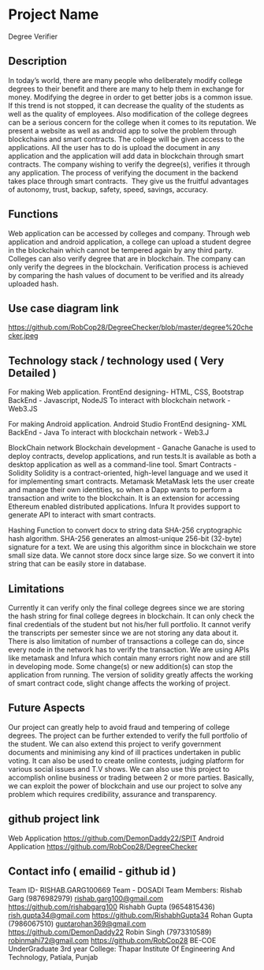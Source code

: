 # Project Name
Degree Verifier

## Description
In today’s world, there are many people who deliberately modify college degrees to their benefit and there are many to help them in exchange for money. Modifying the degree in order to get better jobs is a common issue. If this trend is not stopped, it can decrease the quality of the students as well as the quality of employees. Also modification of the college degrees can be a serious concern for the college when it comes to its reputation. We present a website as well as android app to solve the problem through blockchains and smart contracts. The college will be given access to the applications. All the user has to do is upload the document in any application and the application will add data in blockchain through smart contracts. The company wishing to verify the degree(s), verifies it through any application. The process of verifying the document in the backend takes place through smart contracts. ​ They give us the fruitful advantages of autonomy, trust, backup, safety, speed,
savings, accuracy.

## Functions
Web application can be accessed by colleges and company. Through web application and android application, a college can upload a student degree in the blockchain which cannot be tempered again by any third party. Colleges can also verify degree that are in blockchain. The company can only verify the degrees in the blockchain. Verification process is achieved by comparing the hash values of document to be verified and its already uploaded hash.

## Use case diagram link
https://github.com/RobCop28/DegreeChecker/blob/master/degree%20checker.jpeg

## Technology stack / technology used ( Very Detailed )
For making Web application.
FrontEnd designing- HTML, CSS, Bootstrap
BackEnd - Javascript, NodeJS
To interact with blockchain network - Web3.JS

For making Android application.
Android Studio
FrontEnd designing- XML
BackEnd - Java
To interact with blockchain network - Web3.J

BlockChain network
Blockchain development - Ganache
Ganache is used to deploy contracts, develop applications, and run tests.It is available as both a desktop application as well as a command-line tool. 
Smart Contracts - Solidity
Solidity is a contract-oriented, high-level language and we used it for implementing smart contracts. 
Metamask
MetaMask lets the user create and manage their own identities, so when a Dapp wants to perform a transaction and write to the blockchain. It is an extension for accessing Ethereum enabled distributed applications.
Infura
It provides support to generate API to interact with smart contracts.

Hashing Function to convert docx to string data
SHA-256 cryptographic hash algorithm. SHA-256 generates an almost-unique 256-bit (32-byte) signature for a text. We are using this algorithm since in blockchain we store small size data. We cannot store docx since large size. So we convert it into string that can be easily store in database.


## Limitations
Currently it can verify only the final college degrees since we are storing the hash string for final college degrees in blockchain. It can only check the final credentials of the student but not his/her full portfolio. It cannot verify the transcripts per semester since we are not storing any data about it. There is also limitation of number of transactions a college can do, since every node in the network has to verify the transaction. We are using APIs like metamask and Infura which contain many errors right now and are still in developing mode. Some change(s) or new addition(s) can stop the application from running. The version of solidity greatly affects the working of smart contract code, slight change affects the working of project.

## Future Aspects
Our project can greatly help to avoid fraud and tempering of college degrees. The project can be further extended to verify the full portfolio of the student. We can also extend this project to verify government documents and minimising any kind of ill practices undertaken in public voting. It can also be used to create online contests, judging platform for various social issues and  T.V shows. We can also use this project to accomplish online business or trading between 2 or more parties. Basically, we can exploit the power of blockchain and use our project to solve any problem which requires credibility, assurance and transparency.

## github project link
Web Application
https://github.com/DemonDaddy22/SPIT
Android Application
https://github.com/RobCop28/DegreeChecker

## Contact info ( emailid - github id )
Team ID- RISHAB.GARG100669
Team - DOSADI
Team Members:
Rishab Garg (9876982979) rishab.garg100@gmail.com
https://github.com/rishabgarg100
Rishabh Gupta (9654815436) rish.gupta34@gmail.com
https://github.com/RishabhGupta34
Rohan Gupta (7986067510) guptarohan369@gmail.com
https://github.com/DemonDaddy22
Robin Singh (7973310589) robinmahi72@gmail.com
https://github.com/RobCop28
BE-COE UnderGraduate 3rd year
College:
Thapar Institute Of Engineering And Technology, Patiala, Punjab

